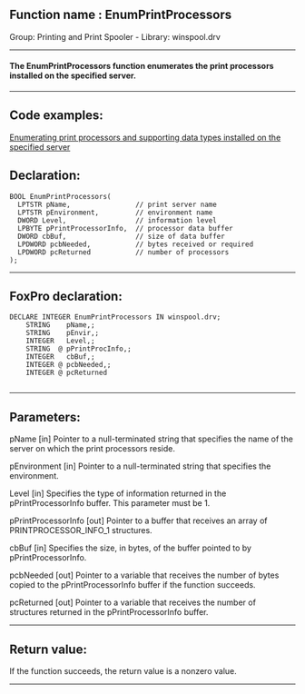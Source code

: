 
## Function name : EnumPrintProcessors
Group: Printing and Print Spooler - Library: winspool.drv    
***  


#### The EnumPrintProcessors function enumerates the print processors installed on the specified server.
***  


## Code examples:
[Enumerating print processors and supporting data types installed on the specified server](../../samples/sample_333.md)  

## Declaration:
```foxpro  
BOOL EnumPrintProcessors(
  LPTSTR pName,                // print server name
  LPTSTR pEnvironment,         // environment name
  DWORD Level,                 // information level
  LPBYTE pPrintProcessorInfo,  // processor data buffer
  DWORD cbBuf,                 // size of data buffer
  LPDWORD pcbNeeded,           // bytes received or required
  LPDWORD pcReturned           // number of processors
);  
```  
***  


## FoxPro declaration:
```foxpro  
DECLARE INTEGER EnumPrintProcessors IN winspool.drv;
	STRING    pName,;
	STRING    pEnvir,;
	INTEGER   Level,;
	STRING  @ pPrintProcInfo,;
	INTEGER   cbBuf,;
	INTEGER @ pcbNeeded,;
	INTEGER @ pcReturned
  
```  
***  


## Parameters:
pName 
[in] Pointer to a null-terminated string that specifies the name of the server on which the print processors reside. 

pEnvironment 
[in] Pointer to a null-terminated string that specifies the environment.

Level 
[in] Specifies the type of information returned in the pPrintProcessorInfo buffer. This parameter must be 1. 

pPrintProcessorInfo 
[out] Pointer to a buffer that receives an array of PRINTPROCESSOR_INFO_1 structures.

cbBuf 
[in] Specifies the size, in bytes, of the buffer pointed to by pPrintProcessorInfo. 

pcbNeeded 
[out] Pointer to a variable that receives the number of bytes copied to the pPrintProcessorInfo buffer if the function succeeds.

pcReturned 
[out] Pointer to a variable that receives the number of structures returned in the pPrintProcessorInfo buffer.  
***  


## Return value:
If the function succeeds, the return value is a nonzero value.  
***  

